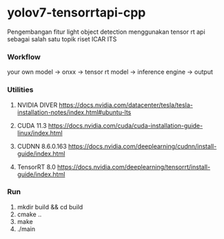 # yolov7-tensorrtapi-cpp
Pengembangan fitur light object detection menggunakan tensor rt api sebagai salah satu topik riset ICAR ITS

### Workflow
your own model -> onxx -> tensor rt model -> inference engine -> output

### Utilities
1. NVIDIA DIVER
https://docs.nvidia.com/datacenter/tesla/tesla-installation-notes/index.html#ubuntu-lts

2. CUDA 11.3
https://docs.nvidia.com/cuda/cuda-installation-guide-linux/index.html

3. CUDNN 8.6.0.163
https://docs.nvidia.com/deeplearning/cudnn/install-guide/index.html

4. TensorRT 8.0
https://docs.nvidia.com/deeplearning/tensorrt/install-guide/index.html

### Run
1. mkdir build && cd build
2. cmake ..
3. make
4. ./main

